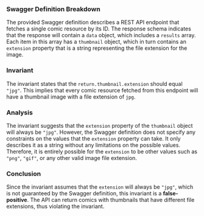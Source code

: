 ### Swagger Definition Breakdown
The provided Swagger definition describes a REST API endpoint that fetches a single comic resource by its ID. The response schema indicates that the response will contain a `data` object, which includes a `results` array. Each item in this array has a `thumbnail` object, which in turn contains an `extension` property that is a string representing the file extension for the image.

### Invariant
The invariant states that the `return.thumbnail.extension` should equal `"jpg"`. This implies that every comic resource fetched from this endpoint will have a thumbnail image with a file extension of `jpg`.

### Analysis
The invariant suggests that the `extension` property of the `thumbnail` object will always be `"jpg"`. However, the Swagger definition does not specify any constraints on the values that the `extension` property can take. It only describes it as a string without any limitations on the possible values. Therefore, it is entirely possible for the `extension` to be other values such as `"png"`, `"gif"`, or any other valid image file extension.

### Conclusion
Since the invariant assumes that the `extension` will always be `"jpg"`, which is not guaranteed by the Swagger definition, this invariant is a **false-positive**. The API can return comics with thumbnails that have different file extensions, thus violating the invariant.

